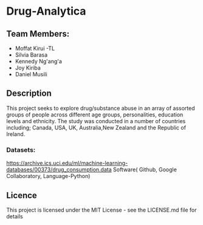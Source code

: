 # Drug-Analytica
## Team Members:
* Moffat Kirui -TL
* Silvia Barasa
* Kennedy Ng'ang'a
* Joy Kiriba
* Daniel Musili

## Description
This project seeks to explore drug/substance abuse in an array of assorted groups of people across different age groups, personalities, education levels and ethnicity. The study was conducted in a number of countries including; Canada, USA, UK, Australia,New Zealand and the Republic of Ireland.

### Datasets:
https://archive.ics.uci.edu/ml/machine-learning-databases/00373/drug_consumption.data 
Software( Github, Google Collaboratory, Language-Python)
## Licence
This project is licensed under the MIT License - see the LICENSE.md file for details

